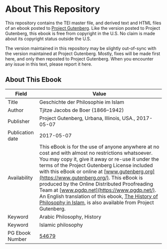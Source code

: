 # About This Repository

This repository contains the TEI master file, and derived text and HTML files of an ebook posted to [Project Gutenberg](https://www.gutenberg.org/). Like the version posted to Project Gutenberg, this ebook is free from copyright in the U.S. No claim is made about its copyright status outside the U.S.

The version maintained in this repository may be slightly out-of-sync with the version maintained at Project Gutenberg. Mostly, fixes will be made first here, and only then reposted to Project Gutenberg. When you encounter any issue in this text, please report it here.

## About This Ebook

| Field | Value |
| ----- | ----- |
| Title | Geschichte der Philosophie im Islam |
| Author | Tjitze Jacobs de Boer (1866–1942) |
| Publisher | Project Gutenberg, Urbana, Illinois, USA., 2017-05-07 |
| Publication date | 2017-05-07 |
| Availability | This eBook is for the use of anyone anywhere at no cost and with almost no restrictions whatsoever. You may copy it, give it away or re-use it under the terms of the Project Gutenberg License included with this eBook or online at [www.gutenberg.org](https://www.gutenberg.org/). This eBook is produced by the Online Distributed Proofreading Team at [www.pgdp.net](https://www.pgdp.net/). An English translation of this ebook, [The History of Philosophy in Islam](https://www.gutenberg.org/ebooks/66566), is also available from Project Gutenberg. |
| Keyword | Arabic Philosophy, History |
| Keyword | Islamic philosophy |
| PG Ebook Number | [54679](https://www.gutenberg.org/ebooks/54679) |

